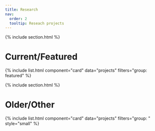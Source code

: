 ```yaml
---
title: Research
nav:
  order: 2
  tooltip: Reseach projects
---
```


{% include section.html %}

# Current/Featured

{% include list.html component="card" data="projects" filters="group: featured" %}

{% include section.html %}

# Older/Other

{% include list.html component="card" data="projects" filters="group: " style="small" %}
